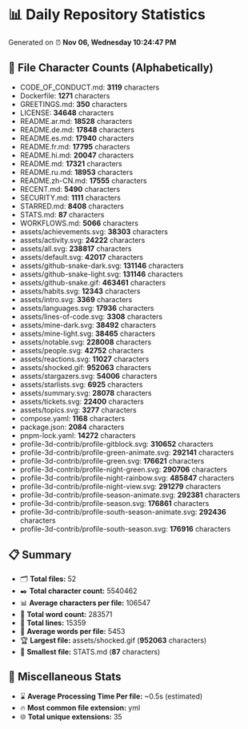# 📊 Daily Repository Statistics
Generated on ⏰ **Nov 06, Wednesday 10:24:47 PM**

## 📂 File Character Counts (Alphabetically)
- CODE_OF_CONDUCT.md: **3119** characters
- Dockerfile: **1271** characters
- GREETINGS.md: **350** characters
- LICENSE: **34648** characters
- README.ar.md: **18528** characters
- README.de.md: **17848** characters
- README.es.md: **17940** characters
- README.fr.md: **17795** characters
- README.hi.md: **20047** characters
- README.md: **17321** characters
- README.ru.md: **18953** characters
- README.zh-CN.md: **17555** characters
- RECENT.md: **5490** characters
- SECURITY.md: **1111** characters
- STARRED.md: **8408** characters
- STATS.md: **87** characters
- WORKFLOWS.md: **5066** characters
- assets/achievements.svg: **38303** characters
- assets/activity.svg: **24222** characters
- assets/all.svg: **238817** characters
- assets/default.svg: **42017** characters
- assets/github-snake-dark.svg: **131146** characters
- assets/github-snake-light.svg: **131146** characters
- assets/github-snake.gif: **463461** characters
- assets/habits.svg: **12343** characters
- assets/intro.svg: **3369** characters
- assets/languages.svg: **17936** characters
- assets/lines-of-code.svg: **3308** characters
- assets/mine-dark.svg: **38492** characters
- assets/mine-light.svg: **38465** characters
- assets/notable.svg: **228008** characters
- assets/people.svg: **42752** characters
- assets/reactions.svg: **11027** characters
- assets/shocked.gif: **952063** characters
- assets/stargazers.svg: **54006** characters
- assets/starlists.svg: **6925** characters
- assets/summary.svg: **28078** characters
- assets/tickets.svg: **22400** characters
- assets/topics.svg: **3277** characters
- compose.yaml: **1168** characters
- package.json: **2084** characters
- pnpm-lock.yaml: **14272** characters
- profile-3d-contrib/profile-gitblock.svg: **310652** characters
- profile-3d-contrib/profile-green-animate.svg: **292141** characters
- profile-3d-contrib/profile-green.svg: **176621** characters
- profile-3d-contrib/profile-night-green.svg: **290706** characters
- profile-3d-contrib/profile-night-rainbow.svg: **485847** characters
- profile-3d-contrib/profile-night-view.svg: **291279** characters
- profile-3d-contrib/profile-season-animate.svg: **292381** characters
- profile-3d-contrib/profile-season.svg: **176861** characters
- profile-3d-contrib/profile-south-season-animate.svg: **292436** characters
- profile-3d-contrib/profile-south-season.svg: **176916** characters

## 📋 Summary
- 🗂️ **Total files:** 52
- ✒️ **Total character count:** 5540462
- 📊 **Average characters per file:** 106547
- 📝 **Total word count:** 283571
- 🧾 **Total lines:** 15359
- 📐 **Average words per file:** 5453
- 🏆 **Largest file:** assets/shocked.gif (**952063** characters)
- 🥉 **Smallest file:** STATS.md (**87** characters)

## 🌟 Miscellaneous Stats
- ⌛ **Average Processing Time Per file:** ~0.5s (estimated)
- 🔥 **Most common file extension:** yml
- 🌐 **Total unique extensions:** 35
